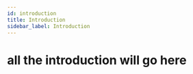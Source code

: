 ```yaml
---
id: introduction
title: Introduction
sidebar_label: Introduction
---
```


# all the introduction will go here 